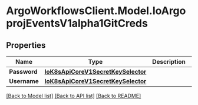 # ArgoWorkflowsClient.Model.IoArgoprojEventsV1alpha1GitCreds

## Properties

Name | Type | Description | Notes
------------ | ------------- | ------------- | -------------
**Password** | [**IoK8sApiCoreV1SecretKeySelector**](IoK8sApiCoreV1SecretKeySelector.md) |  | [optional] 
**Username** | [**IoK8sApiCoreV1SecretKeySelector**](IoK8sApiCoreV1SecretKeySelector.md) |  | [optional] 

[[Back to Model list]](../README.md#documentation-for-models) [[Back to API list]](../README.md#documentation-for-api-endpoints) [[Back to README]](../README.md)

